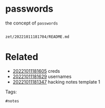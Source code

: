 # passwords

the concept of `passwords`

```
```

` zet/20221011181704/README.md `

# Related

- [20221011181605](/zet/20221011181605/README.md) creds
- [20221011181629](/zet/20221011181629/README.md) usernames
- [20221011181347](/zet/20221011181347/README.md) hacking notes template 1

Tags:

    #notes
